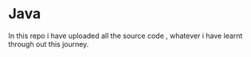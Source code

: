 # Java
In this repo i have uploaded all the source code , whatever i have learnt through out this journey.
